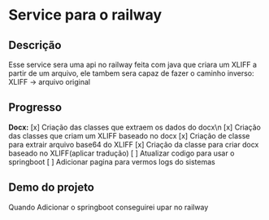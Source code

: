 # Service para o railway

## Descrição

Esse service sera uma api no railway feita com java que criara um XLIFF a partir de um arquivo, ele tambem sera capaz de fazer o caminho inverso: XLIFF -> arquivo original

## Progresso

**Docx:**
[x] Criação das classes que extraem os dados do docx\n
[x] Criação das classes que criam um XLIFF baseado no docx
[x] Criação de classe para extrair arquivo base64 do XLIFF
[x] Criação da classe para criar docx baseado no XLIFF(aplicar tradução)
[ ] Atualizar codigo para usar o springboot
[ ] Adicionar pagina para vermos logs do sistemas

## Demo do projeto

Quando Adicionar o springboot conseguirei upar no railway

